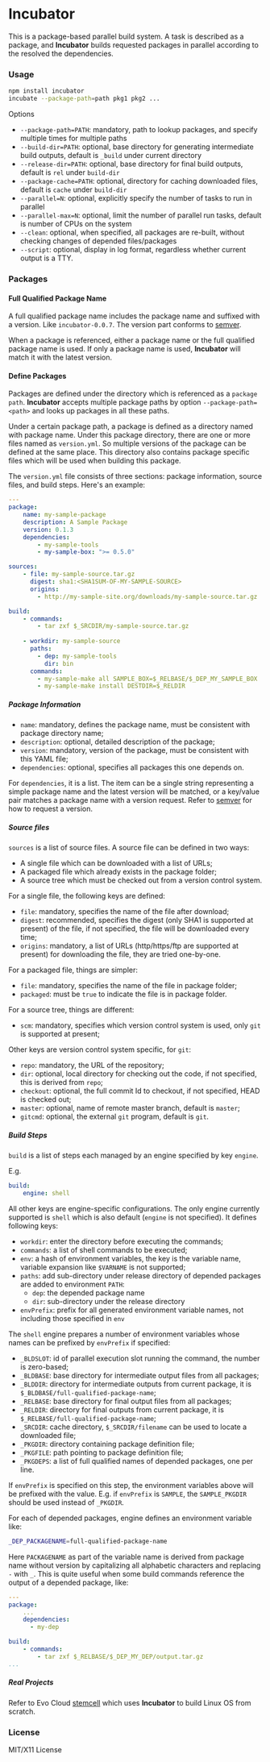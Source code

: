 # Incubator

This is a package-based parallel build system.
A task is described as a package, and **Incubator** builds requested packages
in parallel according to the resolved the dependencies.

### Usage

```bash
npm install incubator
incubate --package-path=path pkg1 pkg2 ...
```

Options

- `--package-path=PATH`: mandatory, path to lookup packages, and specify multiple times for multiple paths
- `--build-dir=PATH`: optional, base directory for generating intermediate build outputs, default is `_build` under current directory
- `--release-dir=PATH`: optional, base directory for final build outputs, default is `rel` under `build-dir`
- `--package-cache=PATH`: optional, directory for caching downloaded files, default is `cache` under `build-dir`
- `--parallel=N`: optional, explicitly specify the number of tasks to run in parallel
- `--parallel-max=N`: optional, limit the number of parallel run tasks, default is number of CPUs on the system
- `--clean`: optional, when specified, all packages are re-built, without checking changes of depended files/packages
- `--script`: optional, display in log format, regardless whether current output is a TTY.

### Packages

#### Full Qualified Package Name

A full qualified package name includes the package name and suffixed with a version.
Like `incubator-0.0.7`. The version part conforms to [semver](http://semver.org).

When a package is referenced, either a package name or the full qualified package name is used.
If only a package name is used, **Incubator** will match it with the latest version.

#### Define Packages

Packages are defined under the directory which is referenced as a `package path`.
**Incubator** accepts multiple package paths by option `--package-path=<path>` and looks up
packages in all these paths.

Under a certain package path, a package is defined as a directory named with package name.
Under this package directory, there are one or more files named as `version.yml`.
So multiple versions of the package can be defined at the same place.
This directory also contains package specific files which will be used when building this package.

The `version.yml` file consists of three sections: package information, source files, and build steps.
Here's an example:

```yaml
---
package:
    name: my-sample-package
    description: A Sample Package
    version: 0.1.3
    dependencies:
        - my-sample-tools
        - my-sample-box: ">= 0.5.0"

sources:
    - file: my-sample-source.tar.gz
      digest: sha1:<SHA1SUM-OF-MY-SAMPLE-SOURCE>
      origins:
        - http://my-sample-site.org/downloads/my-sample-source.tar.gz

build:
    - commands:
        - tar zxf $_SRCDIR/my-sample-source.tar.gz
    
    - workdir: my-sample-source
      paths:
        - dep: my-sample-tools
          dir: bin
      commands:
        - my-sample-make all SAMPLE_BOX=$_RELBASE/$_DEP_MY_SAMPLE_BOX
        - my-sample-make install DESTDIR=$_RELDIR
```

##### Package Information

- `name`: mandatory, defines the package name, must be consistent with package directory name;
- `description`: optional, detailed description of the package;
- `version`: mandatory, version of the package, must be consistent with this YAML file;
- `dependencies`: optional, specifies all packages this one depends on.

For `dependencies`, it is a list. 
The item can be a single string representing a simple package name and the latest version will be matched,
or a key/value pair matches a package name with a version request. 
Refer to [semver](http://semver.org) for how to request a version.

##### Source files

`sources` is a list of source files.
A source file can be defined in two ways:

- A single file which can be downloaded with a list of URLs;
- A packaged file which already exists in the package folder;
- A source tree which must be checked out from a version control system.

For a single file, the following keys are defined:

- `file`: mandatory, specifies the name of the file after download;
- `digest`: recommended, specifies the digest (only SHA1 is supported at present) of the file, if not specified, the file will be downloaded every time;
- `origins`: mandatory, a list of URLs (http/https/ftp are supported at present) for downloading the file, they are tried one-by-one.

For a packaged file, things are simpler:

- `file`: mandatory, specifies the name of the file in package folder;
- `packaged`: must be `true` to indicate the file is in package folder.

For a source tree, things are different:

- `scm`: mandatory, specifies which version control system is used, only `git` is supported at present;

Other keys are version control system specific, for `git`:

- `repo`: mandatory, the URL of the repository;
- `dir`: optional, local directory for checking out the code, if not specified, this is derived from `repo`;
- `checkout`: optional, the full commit Id to checkout, if not specified, HEAD is checked out;
- `master`: optional, name of remote master branch, default is `master`;
- `gitcmd`: optional, the external `git` program, default is `git`.

##### Build Steps

`build` is a list of steps each managed by an engine specified by key `engine`.

E.g.

```yaml
build:
    engine: shell
```

All other keys are engine-specific configurations.
The only engine currently supported is `shell` which is also default (`engine` is not specified).
It defines following keys:

- `workdir`: enter the directory before executing the commands;
- `commands`: a list of shell commands to be executed;
- `env`: a hash of environment variables, the key is the variable name, variable expansion like `$VARNAME` is not supported;
- `paths`: add sub-directory under release directory of depended packages are added to environment `PATH`:
    - `dep`: the depended package name
    - `dir`: sub-directory under the release directory
- `envPrefix`: prefix for all generated environment variable names, not including those specified in `env`

The `shell` engine prepares a number of environment variables whose names can be prefixed by `envPrefix` if specified:

- `_BLDSLOT`: id of parallel execution slot running the command, the number is zero-based;
- `_BLDBASE`: base directory for intermediate output files from all packages;
- `_BLDDIR`: directory for intermediate outputs from current package, it is `$_BLDBASE/full-qualified-package-name`;
- `_RELBASE`: base directory for final output files from all packages;
- `_RELDIR`: directory for final outputs from current package, it is `$_RELBASE/full-qualified-package-name`;
- `_SRCDIR`: cache directory, `$_SRCDIR/filename` can be used to locate a downloaded file;
- `_PKGDIR`: directory containing package definition file;
- `_PKGFILE`: path pointing to package definition file;
- `_PKGDEPS`: a list of full qualified names of depended packages, one per line.

If `envPrefix` is specified on this step, the environment variables above will be prefixed with the value.
E.g. if `envPrefix` is `SAMPLE`, the `SAMPLE_PKGDIR` should be used instead of `_PKGDIR`.

For each of depended packages, engine defines an environment variable like:

```bash
_DEP_PACKAGENAME=full-qualified-package-name
```

Here `PACKAGENAME` as part of the variable name is derived from package name without version 
by capitalizing all alphabetic characters and replacing `-` with `_`. 
This is quite useful when some build commands reference the output of a depended package, like:

```yaml
---
package:
    ...
    dependencies:
      - my-dep

build:
    - commands:
        - tar zxf $_RELBASE/$_DEP_MY_DEP/output.tar.gz
...
```

##### Real Projects

Refer to Evo Cloud [stemcell](https://github/evo-cloud/stemcell) which uses **Incubator** to build Linux OS from scratch.

### License

MIT/X11 License

